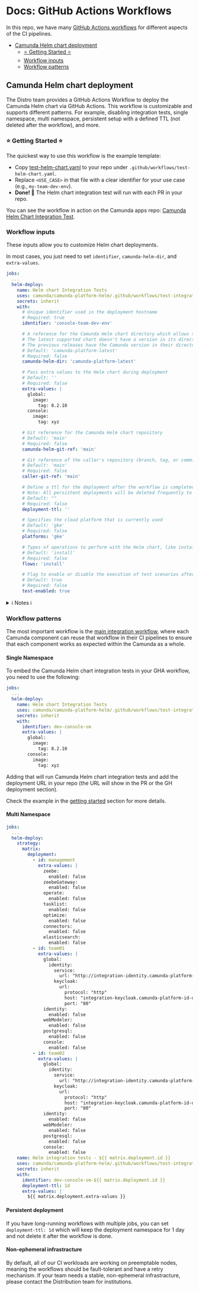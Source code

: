 # Docs: GitHub Actions Workflows

In this repo, we have many [GitHub Actions workflows](../.github/workflows) for different aspects
of the CI pipelines.

- [Camunda Helm chart deployment](#camunda-helm-chart-deployment)
  - [⭐ Getting Started ⭐](#-getting-started-)
  - [Workflow inputs](#workflow-inputs)
  - [Workflow patterns](#workflow-patterns)

## Camunda Helm chart deployment

The Distro team provides a GitHub Actions Workflow to deploy the Camunda Helm chart via GitHub Actions. This workflow is customizable and supports different patterns. For example, disabling integration tests, single namespace, multi namespace, persistent setup with a defined TTL (not deleted after the workflow), and more.

### ⭐ Getting Started ⭐

The quickest way to use this workflow is the example template:

- Copy [test-helm-chart.yaml](../.github/workflows/examples/test-helm-chart.yaml) to your repo under `.github/workflows/test-helm-chart.yaml`.
- Replace `<USE_CASE>` in that file with a clear identifier for your use case (e.g., `my-team-dev-env`).
- **Done! 🎉** The Helm chart integration test will run with each PR in your repo.

You can see the workflow in action on the Camunda apps repo: [Camunda Helm Chart Integration Test](https://github.com/camunda/camunda/actions/workflows/camunda-helm-integration.yml).

### Workflow inputs

These inputs allow you to customize Helm chart deployments.

In most cases, you just need to set `identifier`, `camunda-helm-dir`, and `extra-values`.

```yaml
jobs:
  ...
  helm-deploy:
    name: Helm chart Integration Tests
    uses: camunda/camunda-platform-helm/.github/workflows/test-integration-template.yaml@main
    secrets: inherit
    with:
      # Unique identifier used in the deployment hostname
      # Required: true
      identifier: 'console-team-dev-env'

      # A reference for the Camunda Helm chart directory which allows to test unreleased chagnes from Git repo.
      # The latest supported chart doesn't have a version in its directory name like `camunda-platform`.
      # The previous releases have the Camunda version in their directory name e.g. `camunda-platform-8.4`.
      # Default: 'camunda-platform-latest'
      # Required: false
      camunda-helm-dir: 'camunda-platform-latest'

      # Pass extra values to the Helm chart during deployment
      # Default: ''
      # Required: false
      extra-values: |
        global:
          image:
            tag: 8.2.10
        console:
          image:
            tag: xyz

      # Git reference for the Camunda Helm chart repository 
      # Default: 'main'
      # Required: false
      camunda-helm-git-ref: 'main'

      # Git reference of the caller's repository (branch, tag, or commit SHA) that initiated the workflow
      # Default: 'main'
      # Required: false
      caller-git-ref: 'main'

      # Define a ttl for the deployment after the workflow is completed
      # Note: All persistent deployments will be deleted frequently to save costs
      # Default: ""
      # Required: false
      deployment-ttl: ''

      # Specifies the cloud platform that is currently used
      # Default: 'gke'
      # Required: false
      platforms: 'gke'

      # Types of operations to perform with the Helm chart, like install, upgrade
      # Default: 'install'
      # Required: false
      flows: 'install'

      # Flag to enable or disable the execution of test scenarios after Helm chart deployment
      # Default: true
      # Required: false
      test-enabled: true
```

<details>
  <summary>ℹ️ Notes ℹ️</summary>
  
> [!NOTE]
> - Adjust `identifier`, `caller-git-ref`, `flows`, `test-enabled`, and `extra-values` as needed for your specific testing scenario.
> - The `identifier` is essential for distinguishing between different deployments, particularly useful in environments with multiple parallel deployments.
> - For `extra-values`, ensure the YAML format is correct and that the values specified meet the requirements for your environment.
> - For more details on how to use these inputs within the workflow or to modify them for specific testing needs, refer to the official [GitHub Actions documentation](https://docs.github.com/en/actions).

> [!NOTE]
> The default behavior in the integration tests workflow is to delete the test resources 
> after the test is finished. To keep the deployment for at least one day, you need to set `deployment-ttl: 1d`.
> and you need to rerun the workflow again when you need the deployment to be persistent with a defined deployment-ttl.
> Example deployment-ttl values:
> 360s: 360 seconds
> 10m: 10 minutes
> 24h: 24 hours
> 7d: 7 days
> 2w: 2 weeks

</details>

### Workflow patterns

The most important workflow is the [main integration workflow](../.github/workflows/test-integration-template.yaml),
where each Camunda component can reuse that workflow in their CI pipelines to ensure that
each component works as expected within the Camunda as a whole.

#### Single Namespace

To embed the Camunda Helm chart integration tests in your GHA workflow, you need to use
the following:

```yaml
jobs:
  ...
  helm-deploy:
    name: Helm chart Integration Tests
    uses: camunda/camunda-platform-helm/.github/workflows/test-integration-template.yaml@main
    secrets: inherit
    with:
      identifier: dev-console-sm
      extra-values: |
        global:
          image:
            tag: 8.2.10
        console:
          image:
            tag: xyz
```

Adding that will run Camunda Helm chart integration tests and add the deployment URL
in your repo (the URL will show in the PR or the GH deployment section).

Check the example in the [getting started](#-getting-started-) section for more details.

#### Multi Namespace

```yaml
jobs:
  ...
  helm-deploy:
    strategy:
      matrix:
        deployment:
          - id: management
            extra-values: |
              zeebe:
                enabled: false
              zeebeGateway:
                enabled: false
              operate:
                enabled: false
              tasklist:
                enabled: false
              optimize:
                enabled: false
              connectors:
                enabled: false
              elasticsearch:
                enabled: false
          - id: team01
            extra-values: |
              global:
                identity:
                  service:
                    url: "http://integration-identity.camunda-platform-id-dev-console-sm-main.svc.cluster.local:80/identity"
                  keycloak:
                    url:
                      protocol: "http"
                      host: "integration-keycloak.camunda-platform-id-dev-console-sm-main.svc.cluster.local"
                      port: "80"
              identity:
                enabled: false
              webModeler:
                enabled: false
              postgresql:
                enabled: false
              console:
                enabled: false
          - id: team02
            extra-values: |
              global:
                identity:
                  service:
                    url: "http://integration-identity.camunda-platform-id-dev-console-sm-main.svc.cluster.local:80/identity"
                  keycloak:
                    url:
                      protocol: "http"
                      host: "integration-keycloak.camunda-platform-id-dev-console-sm-main.svc.cluster.local"
                      port: "80"
              identity:
                enabled: false
              webModeler:
                enabled: false
              postgresql:
                enabled: false
              console:
                enabled: false
    name: Helm integration tests - ${{ matrix.deployment.id }}
    uses: camunda/camunda-platform-helm/.github/workflows/test-integration-template.yaml@main
    secrets: inherit
    with:
      identifier: dev-console-sm-${{ matrix.deployment.id }}
      deployment-ttl: 1d
      extra-values: |
        ${{ matrix.deployment.extra-values }}
```

#### Persistent deployment

If you have long-running workflows with multiple jobs, you can set `deployment-ttl: 1d` which will keep the deployment namespace for 1 day and not delete it after the workflow is done.


#### Non-ephemeral infrastracture

By default, all of our CI workloads are working on preemptable nodes, meaning the workflows should be fault-tolerant and have a retry mechanism. If your team needs a stable, non-ephemeral infrastracture, please contact the Distribution team for institutions.
